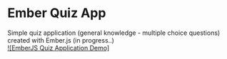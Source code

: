 # Ember Quiz App

Simple quiz application (general knowledge - multiple choice questions) created with Ember.js (in progress..)  
[![EmberJS Quiz Application Demo]](https://youtu.be/pgdV7NWU88g)
